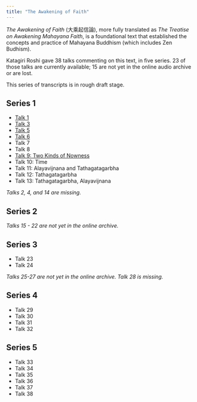 ```yaml
---
title: "The Awakening of Faith"
---
```


*The Awakening of Faith* (大乘起信論), more fully translated as *The Treatise on Awakening Mahayana Faith*, is a foundational text that established the concepts and practice of Mahayana Buddhism (which includes Zen Budhism).

Katagiri Roshi gave 38 talks commenting on this text, in five series. 23 of those talks are currently available; 15  are not yet in the online audio archive or are lost.

This series of transcripts is in rough draft stage. 

## Series 1

- [Talk 1](1984-03-16-Awakening-of-Faith-Talk-1)
- [Talk 3](1984-04-06-Awakening-of-Faith-Talk-3)
- [Talk 5](1984-04-20-Awakening-of-Faith-Talk-5)
- [Talk 6](1984-04-27-Awakening-of-Faith-Talk-6)
- Talk 7
- Talk 8
- [Talk 9: Two Kinds of Nowness](1984-05-14-Awakening-of-Faith-Talk-9)
- Talk 10: Time
- Talk 11: Alayavijnana and Tathagatagarbha
- Talk 12: Tathagatagarbha
- Talk 13: Tathagatagarbha, Alayavijnana

*Talks 2, 4, and 14 are missing.*

## Series 2

*Talks 15 - 22 are not yet in the online archive.*

## Series 3

- Talk 23
- Talk 24

*Talks 25-27 are not yet in the online archive. Talk 28 is missing.*

## Series 4

- Talk 29
- Talk 30
- Talk 31
- Talk 32

## Series 5

- Talk 33
- Talk 34
- Talk 35
- Talk 36
- Talk 37
- Talk 38
